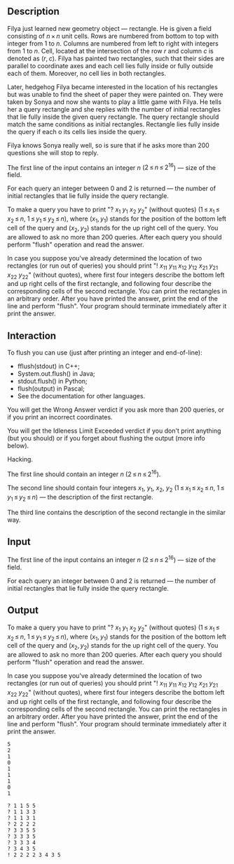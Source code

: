 ## Description

<div><p>Filya just learned new geometry object&nbsp;— rectangle. He is given a field consisting of <span class="tex-span"><i>n</i> × <i>n</i></span> unit cells. Rows are numbered from bottom to top with integer from <span class="tex-span">1</span> to <span class="tex-span"><i>n</i></span>. Columns are numbered from left to right with integers from <span class="tex-span">1</span> to <span class="tex-span"><i>n</i></span>. Cell, located at the intersection of the row <span class="tex-span"><i>r</i></span> and column <span class="tex-span"><i>c</i></span> is denoted as <span class="tex-span">(<i>r</i>, <i>c</i>)</span>. Filya has painted two rectangles, such that their sides are parallel to coordinate axes and each cell lies fully inside or fully outside each of them. Moreover, no cell lies in both rectangles.</p><p>Later, hedgehog Filya became interested in the location of his rectangles but was unable to find the sheet of paper they were painted on. They were taken by Sonya and now she wants to play a little game with Filya. He tells her a query rectangle and she replies with the number of initial rectangles that lie <span class="tex-font-style-bf">fully inside</span> the given query rectangle. The query rectangle should match the same conditions as initial rectangles. Rectangle lies fully inside the query if each o its cells lies inside the query.</p><p>Filya knows Sonya really well, so is sure that if he asks more than <span class="tex-span">200</span> questions she will stop to reply.</p></div><div class="input-specification"><p>The first line of the input contains an integer <span class="tex-span"><i>n</i></span> (<span class="tex-span">2 ≤ <i>n</i> ≤ 2<sup class="upper-index">16</sup></span>)&nbsp;— size of the field.</p><p>For each query an integer between <span class="tex-span">0</span> and <span class="tex-span">2</span> is returned&nbsp;— the number of initial rectangles that lie fully inside the query rectangle.</p></div><div class="output-specification"><p>To make a query you have to print "<span class="tex-font-style-tt">?</span> <span class="tex-span"><i>x</i><sub class="lower-index">1</sub></span> <span class="tex-span"><i>y</i><sub class="lower-index">1</sub></span> <span class="tex-span"><i>x</i><sub class="lower-index">2</sub></span> <span class="tex-span"><i>y</i><sub class="lower-index">2</sub></span>" (without quotes) (<span class="tex-span">1 ≤ <i>x</i><sub class="lower-index">1</sub> ≤ <i>x</i><sub class="lower-index">2</sub> ≤ <i>n</i></span>, <span class="tex-span">1 ≤ <i>y</i><sub class="lower-index">1</sub> ≤ <i>y</i><sub class="lower-index">2</sub> ≤ <i>n</i></span>), where <span class="tex-span">(<i>x</i><sub class="lower-index">1</sub>, <i>y</i><sub class="lower-index">1</sub>)</span> stands for the position of the bottom left cell of the query and <span class="tex-span">(<i>x</i><sub class="lower-index">2</sub>, <i>y</i><sub class="lower-index">2</sub>)</span> stands for the up right cell of the query. You are allowed to ask no more than <span class="tex-span">200</span> queries. After each query you should perform "flush" operation and read the answer.</p><p>In case you suppose you've already determined the location of two rectangles (or run out of queries) you should print "<span class="tex-font-style-tt">!</span> <span class="tex-span"><i>x</i><sub class="lower-index">11</sub></span> <span class="tex-span"><i>y</i><sub class="lower-index">11</sub></span> <span class="tex-span"><i>x</i><sub class="lower-index">12</sub></span> <span class="tex-span"><i>y</i><sub class="lower-index">12</sub></span> <span class="tex-span"><i>x</i><sub class="lower-index">21</sub></span> <span class="tex-span"><i>y</i><sub class="lower-index">21</sub></span> <span class="tex-span"><i>x</i><sub class="lower-index">22</sub></span> <span class="tex-span"><i>y</i><sub class="lower-index">22</sub></span>" (without quotes), where first four integers describe the bottom left and up right cells of the first rectangle, and following four describe the corresponding cells of the second rectangle. You can print the rectangles in an arbitrary order. After you have printed the answer, print the end of the line and perform "flush". Your program should terminate immediately after it print the answer.</p></div><div><h2>Interaction</h2><p>To flush you can use (just after printing an integer and end-of-line): </p><ul> <li> <span class="tex-font-style-tt">fflush(stdout)</span> in C++; </li><li> <span class="tex-font-style-tt">System.out.flush()</span> in Java; </li><li> <span class="tex-font-style-tt">stdout.flush()</span> in Python; </li><li> <span class="tex-font-style-tt">flush(output)</span> in Pascal; </li><li> See the documentation for other languages. </li></ul><p>You will get the <span class="tex-font-style-tt">Wrong Answer</span> verdict if you ask more than <span class="tex-span">200</span> queries, or if you print an incorrect coordinates.</p><p>You will get the <span class="tex-font-style-tt">Idleness Limit Exceeded</span> verdict if you don't print anything (but you should) or if you forget about flushing the output (more info below).</p><p><span class="tex-font-style-bf">Hacking.</span></p><p>The first line should contain an integer <span class="tex-span"><i>n</i></span> (<span class="tex-span">2 ≤ <i>n</i> ≤ 2<sup class="upper-index">16</sup></span>).</p><p>The second line should contain four integers <span class="tex-span"><i>x</i><sub class="lower-index">1</sub></span>, <span class="tex-span"><i>y</i><sub class="lower-index">1</sub></span>, <span class="tex-span"><i>x</i><sub class="lower-index">2</sub></span>, <span class="tex-span"><i>y</i><sub class="lower-index">2</sub></span> (<span class="tex-span">1 ≤ <i>x</i><sub class="lower-index">1</sub> ≤ <i>x</i><sub class="lower-index">2</sub> ≤ <i>n</i></span>, <span class="tex-span">1 ≤ <i>y</i><sub class="lower-index">1</sub> ≤ <i>y</i><sub class="lower-index">2</sub> ≤ <i>n</i></span>)&nbsp;— the description of the first rectangle.</p><p>The third line contains the description of the second rectangle in the similar way.</p></div>

## Input

<p>The first line of the input contains an integer <span class="tex-span"><i>n</i></span> (<span class="tex-span">2 ≤ <i>n</i> ≤ 2<sup class="upper-index">16</sup></span>)&nbsp;— size of the field.</p><p>For each query an integer between <span class="tex-span">0</span> and <span class="tex-span">2</span> is returned&nbsp;— the number of initial rectangles that lie fully inside the query rectangle.</p>

## Output

<p>To make a query you have to print "<span class="tex-font-style-tt">?</span> <span class="tex-span"><i>x</i><sub class="lower-index">1</sub></span> <span class="tex-span"><i>y</i><sub class="lower-index">1</sub></span> <span class="tex-span"><i>x</i><sub class="lower-index">2</sub></span> <span class="tex-span"><i>y</i><sub class="lower-index">2</sub></span>" (without quotes) (<span class="tex-span">1 ≤ <i>x</i><sub class="lower-index">1</sub> ≤ <i>x</i><sub class="lower-index">2</sub> ≤ <i>n</i></span>, <span class="tex-span">1 ≤ <i>y</i><sub class="lower-index">1</sub> ≤ <i>y</i><sub class="lower-index">2</sub> ≤ <i>n</i></span>), where <span class="tex-span">(<i>x</i><sub class="lower-index">1</sub>, <i>y</i><sub class="lower-index">1</sub>)</span> stands for the position of the bottom left cell of the query and <span class="tex-span">(<i>x</i><sub class="lower-index">2</sub>, <i>y</i><sub class="lower-index">2</sub>)</span> stands for the up right cell of the query. You are allowed to ask no more than <span class="tex-span">200</span> queries. After each query you should perform "flush" operation and read the answer.</p><p>In case you suppose you've already determined the location of two rectangles (or run out of queries) you should print "<span class="tex-font-style-tt">!</span> <span class="tex-span"><i>x</i><sub class="lower-index">11</sub></span> <span class="tex-span"><i>y</i><sub class="lower-index">11</sub></span> <span class="tex-span"><i>x</i><sub class="lower-index">12</sub></span> <span class="tex-span"><i>y</i><sub class="lower-index">12</sub></span> <span class="tex-span"><i>x</i><sub class="lower-index">21</sub></span> <span class="tex-span"><i>y</i><sub class="lower-index">21</sub></span> <span class="tex-span"><i>x</i><sub class="lower-index">22</sub></span> <span class="tex-span"><i>y</i><sub class="lower-index">22</sub></span>" (without quotes), where first four integers describe the bottom left and up right cells of the first rectangle, and following four describe the corresponding cells of the second rectangle. You can print the rectangles in an arbitrary order. After you have printed the answer, print the end of the line and perform "flush". Your program should terminate immediately after it print the answer.</p>





```input1
5
2
1
0
1
1
1
0
1

```




```output1
? 1 1 5 5
? 1 1 3 3
? 1 1 3 1
? 2 2 2 2
? 3 3 5 5
? 3 3 3 5
? 3 3 3 4
? 3 4 3 5
! 2 2 2 2 3 4 3 5

```


